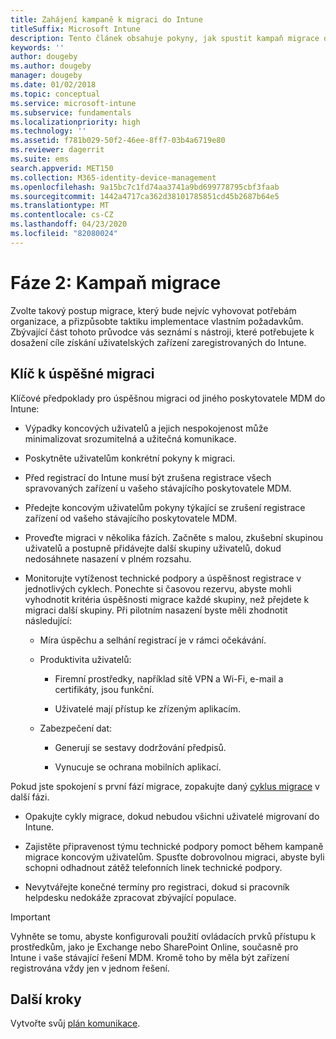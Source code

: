 ```yaml
---
title: Zahájení kampaně k migraci do Intune
titleSuffix: Microsoft Intune
description: Tento článek obsahuje pokyny, jak spustit kampaň migrace do Microsoft Intune.
keywords: ''
author: dougeby
ms.author: dougeby
manager: dougeby
ms.date: 01/02/2018
ms.topic: conceptual
ms.service: microsoft-intune
ms.subservice: fundamentals
ms.localizationpriority: high
ms.technology: ''
ms.assetid: f781b029-50f2-46ee-8ff7-03b4a6719e80
ms.reviewer: dagerrit
ms.suite: ems
search.appverid: MET150
ms.collection: M365-identity-device-management
ms.openlocfilehash: 9a15bc7c1fd74aa3741a9bd699778795cbf3faab
ms.sourcegitcommit: 1442a4717ca362d38101785851cd45b2687b64e5
ms.translationtype: MT
ms.contentlocale: cs-CZ
ms.lasthandoff: 04/23/2020
ms.locfileid: "82080024"
---
```

# <a name="phase-2-migration-campaign"></a>Fáze 2: Kampaň migrace

Zvolte takový postup migrace, který bude nejvíc vyhovovat potřebám organizace, a přizpůsobte taktiku implementace vlastním požadavkům. Zbývající část tohoto průvodce vás seznámí s nástroji, které potřebujete k dosažení cíle získání uživatelských zařízení zaregistrovaných do Intune.

## <a name="keys-to-a-successful-migration"></a>Klíč k úspěšné migraci

Klíčové předpoklady pro úspěšnou migraci od jiného poskytovatele MDM do Intune:

- Výpadky koncových uživatelů a jejich nespokojenost může minimalizovat srozumitelná a užitečná komunikace.

- Poskytněte uživatelům konkrétní pokyny k migraci.

- Před registrací do Intune musí být zrušena registrace všech spravovaných zařízení u vašeho stávajícího poskytovatele MDM.

- Předejte koncovým uživatelům pokyny týkající se zrušení registrace zařízení od vašeho stávajícího poskytovatele MDM.

- Proveďte migraci v několika fázích. Začněte s malou, zkušební skupinou uživatelů a postupně přidávejte další skupiny uživatelů, dokud nedosáhnete nasazení v plném rozsahu.

- Monitorujte vytíženost technické podpory a úspěšnost registrace v jednotlivých cyklech. Ponechte si časovou rezervu, abyste mohli vyhodnotit kritéria úspěšnosti migrace každé skupiny, než přejdete k migraci další skupiny. Při pilotním nasazení byste měli zhodnotit následující:

  - Míra úspěchu a selhání registrací je v rámci očekávání.

  - Produktivita uživatelů:

    - Firemní prostředky, například sítě VPN a Wi-Fi, e-mail a certifikáty, jsou funkční.

    - Uživatelé mají přístup ke zřízeným aplikacím.

  - Zabezpečení dat:

    - Generují se sestavy dodržování předpisů.

    - Vynucuje se ochrana mobilních aplikací.

Pokud jste spokojení s první fází migrace, zopakujte daný [cyklus migrace](migration-guide-cycle.md) v další fázi.

- Opakujte cykly migrace, dokud nebudou všichni uživatelé migrovaní do Intune.

- Zajistěte připravenost týmu technické podpory pomoct během kampaně migrace koncovým uživatelům. Spusťte dobrovolnou migraci, abyste byli schopni odhadnout zátěž telefonních linek technické podpory.

- Nevytvářejte konečné termíny pro registraci, dokud si pracovník helpdesku nedokáže zpracovat zbývající populace.

> [!IMPORTANT]
> Vyhněte se tomu, abyste konfigurovali použití ovládacích prvků přístupu k prostředkům, jako je Exchange nebo SharePoint Online, současně pro Intune i vaše stávající řešení MDM. Kromě toho by měla být zařízení registrována vždy jen v jednom řešení.

## <a name="next-steps"></a>Další kroky

Vytvořte svůj [plán komunikace](migration-guide-communication-plan.md).
